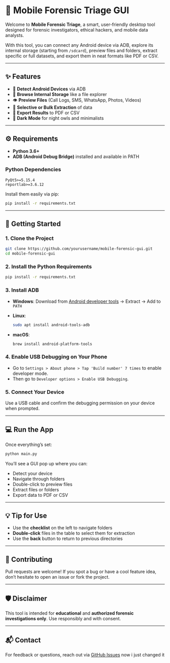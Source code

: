 # 📱 Mobile Forensic Triage GUI

Welcome to **Mobile Forensic Triage**, a smart, user-friendly desktop tool designed for forensic investigators, ethical hackers, and mobile data analysts.

With this tool, you can connect any Android device via ADB, explore its internal storage (starting from `/sdcard`), preview files and folders, extract specific or full datasets, and export them in neat formats like PDF or CSV.

---

## ✨ Features

* 🔌 **Detect Android Devices** via ADB
* 📂 **Browse Internal Storage** like a file explorer
* 👁️ **Preview Files** (Call Logs, SMS, WhatsApp, Photos, Videos)
* 💾 **Selective or Bulk Extraction** of data
* 📄 **Export Results** to PDF or CSV
* 🌙 **Dark Mode** for night owls and minimalists

---

## ⚙️ Requirements

* **Python 3.6+**
* **ADB (Android Debug Bridge)** installed and available in PATH

### Python Dependencies

```
PyQt5>=5.15.4
reportlab>=3.6.12
```

Install them easily via pip:

```bash
pip install -r requirements.txt
```

---

## 🚀 Getting Started

### 1. **Clone the Project**

```bash
git clone https://github.com/yourusername/mobile-forensic-gui.git
cd mobile-forensic-gui
```

### 2. **Install the Python Requirements**

```bash
pip install -r requirements.txt
```

### 3. **Install ADB**

* **Windows**: Download from [Android developer tools](https://developer.android.com/tools/releases/platform-tools) → Extract → Add to `PATH`
* **Linux**:

  ```bash
  sudo apt install android-tools-adb
  ```
* **macOS**:

  ```bash
  brew install android-platform-tools
  ```

### 4. **Enable USB Debugging on Your Phone**

* Go to `Settings > About phone > Tap 'Build number' 7 times` to enable developer mode.
* Then go to `Developer options > Enable USB Debugging`.

### 5. **Connect Your Device**

Use a USB cable and confirm the debugging permission on your device when prompted.

---

## 💻 Run the App

Once everything’s set:

```bash
python main.py
```

You’ll see a GUI pop up where you can:

* Detect your device
* Navigate through folders
* Double-click to preview files
* Extract files or folders
* Export data to PDF or CSV

---

## 💡 Tip for Use

* Use the **checklist** on the left to navigate folders
* **Double-click** files in the table to select them for extraction
* Use the **back** button to return to previous directories

---

## 🙌 Contributing

Pull requests are welcome! If you spot a bug or have a cool feature idea, don’t hesitate to open an issue or fork the project.

---

## 🛡️ Disclaimer

This tool is intended for **educational** and **authorized forensic investigations only**. Use responsibly and with consent.

---

## 📬 Contact

For feedback or questions, reach out via [GitHub Issues](https://github.com/yourusername/mobile-forensic-gui/issues)
now i just changed it 
